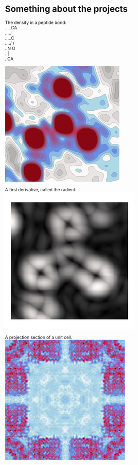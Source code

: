 # Something about the projects

The density in a peptide bond:  
.....CA  
.....|  
.....C  
..../ \\  
..N     O  
..|  
..CA  

![image info](./assets/density.png)  

A first derivative, called the radient.  
![image info](./assets/radient.png) 

A projection section of a unit cell.  
![image info](./assets/cross.png)  
